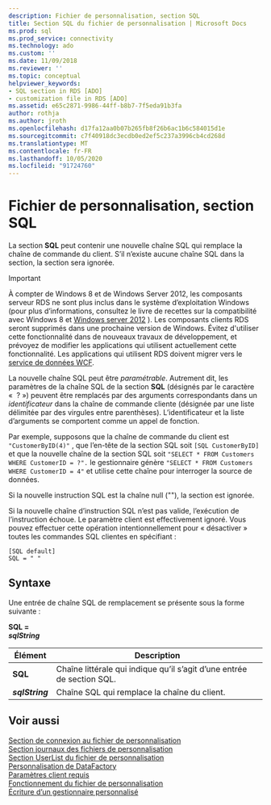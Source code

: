 ```yaml
---
description: Fichier de personnalisation, section SQL
title: Section SQL du fichier de personnalisation | Microsoft Docs
ms.prod: sql
ms.prod_service: connectivity
ms.technology: ado
ms.custom: ''
ms.date: 11/09/2018
ms.reviewer: ''
ms.topic: conceptual
helpviewer_keywords:
- SQL section in RDS [ADO]
- customization file in RDS [ADO]
ms.assetid: e65c2871-9986-44ff-b8b7-7f5eda91b3fa
author: rothja
ms.author: jroth
ms.openlocfilehash: d17fa12aa0b07b265fb8f26b6ac1b6c584015d1e
ms.sourcegitcommit: c7f40918dc3ecdb0ed2ef5c237a3996cb4cd268d
ms.translationtype: MT
ms.contentlocale: fr-FR
ms.lasthandoff: 10/05/2020
ms.locfileid: "91724760"
---
```

# <a name="customization-file-sql-section"></a>Fichier de personnalisation, section SQL
La section **SQL** peut contenir une nouvelle chaîne SQL qui remplace la chaîne de commande du client. S’il n’existe aucune chaîne SQL dans la section, la section sera ignorée.  
  
> [!IMPORTANT]
>  À compter de Windows 8 et de Windows Server 2012, les composants serveur RDS ne sont plus inclus dans le système d’exploitation Windows (pour plus d’informations, consultez le livre de recettes sur la compatibilité avec Windows 8 et [Windows server 2012](https://www.microsoft.com/download/details.aspx?id=27416) ). Les composants clients RDS seront supprimés dans une prochaine version de Windows. Évitez d'utiliser cette fonctionnalité dans de nouveaux travaux de développement, et prévoyez de modifier les applications qui utilisent actuellement cette fonctionnalité. Les applications qui utilisent RDS doivent migrer vers le [service de données WCF](/dotnet/framework/wcf/).  
  
 La nouvelle chaîne SQL peut être *paramétrable*. Autrement dit, les paramètres de la chaîne SQL de la section **SQL** (désignés par le caractère «  ? ») peuvent être remplacés par des arguments correspondants dans un *identificateur* dans la chaîne de commande cliente (désignée par une liste délimitée par des virgules entre parenthèses). L’identificateur et la liste d’arguments se comportent comme un appel de fonction.  
  
 Par exemple, supposons que la chaîne de commande du client est `"CustomerByID(4)"` , que l’en-tête de la section SQL soit `[SQL CustomerByID]` et que la nouvelle chaîne de la section SQL soit `"SELECT * FROM Customers WHERE CustomerID = ?".` le gestionnaire génère `"SELECT * FROM Customers WHERE CustomerID = 4"` et utilise cette chaîne pour interroger la source de données.  
  
 Si la nouvelle instruction SQL est la chaîne null (""), la section est ignorée.  
  
 Si la nouvelle chaîne d’instruction SQL n’est pas valide, l’exécution de l’instruction échoue. Le paramètre client est effectivement ignoré. Vous pouvez effectuer cette opération intentionnellement pour « désactiver » toutes les commandes SQL clientes en spécifiant :  
  
```console
[SQL default]   
SQL = " "  
```  
  
## <a name="syntax"></a>Syntaxe  
 Une entrée de chaîne SQL de remplacement se présente sous la forme suivante :  
  
 **SQL =**   
 ***sqlString***  
  
|Élément|Description|  
|----------|-----------------|  
|**SQL**|Chaîne littérale qui indique qu’il s’agit d’une entrée de section SQL.|  
|***sqlString***|Chaîne SQL qui remplace la chaîne du client.|  
  
## <a name="see-also"></a>Voir aussi  
 [Section de connexion au fichier de personnalisation](./customization-file-connect-section.md)   
 [Section journaux des fichiers de personnalisation](./customization-file-logs-section.md)   
 [Section UserList du fichier de personnalisation](./customization-file-userlist-section.md)   
 [Personnalisation de DataFactory](./datafactory-customization.md)   
 [Paramètres client requis](./required-client-settings.md)   
 [Fonctionnement du fichier de personnalisation](./understanding-the-customization-file.md)   
 [Écriture d’un gestionnaire personnalisé](./writing-your-own-customized-handler.md)